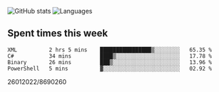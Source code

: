 ![GitHub stats](https://github-readme-stats.vercel.app/api?username=emipa606&theme=github_dark&show_icons=true) 
![Languages](https://github-readme-stats.vercel.app/api/top-langs/?username=emipa606&theme=github_dark&layout=compact)

## Spent times this week
<!--START_SECTION:waka-->

```text
XML          2 hrs 5 mins    ████████████████▒░░░░░░░░   65.35 %
C#           34 mins         ████▒░░░░░░░░░░░░░░░░░░░░   17.78 %
Binary       26 mins         ███▒░░░░░░░░░░░░░░░░░░░░░   13.96 %
PowerShell   5 mins          ▓░░░░░░░░░░░░░░░░░░░░░░░░   02.92 %
```

<!--END_SECTION:waka-->


26012022/8690260
